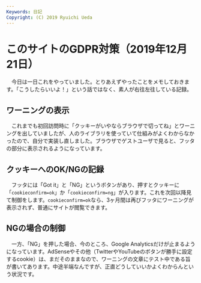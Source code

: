 ```yaml
---
Keywords: 日記
Copyright: (C) 2019 Ryuichi Ueda
---
```


# このサイトのGDPR対策（2019年12月21日） 


　今日は一日これをやっていました。とりあえずやったことをメモしておきます。「こうしたらいいよ！」という話ではなく、素人が右往左往している記録。


## ワーニングの表示

　これまでも初回訪問時に「クッキーがいやならブラウザで切ってね」とワーニングを出していましたが、人のライブラリを使っていて仕組みがよくわからなかったので、自分で実装し直しました。ブラウザでゲストユーザで見ると、フッタの部分に表示されるようになっています。

## クッキーへのOK/NGの記録

　フッタには「Got it」と「NG」というボタンがあり、押すとクッキーに「`cookieconfirm=ok`」か「`cookieconfirm=ng`」が入ります。これを次回以降見て制御をします。`cookieconfirm=ok`なら、3ヶ月間は再びフッタにワーニングが表示されず、普通にサイトが閲覧できます。

## NGの場合の制御

　一方、「NG」を押した場合、今のところ、Google Analyticsだけが止まるようになっています。AdSenseやその他（TwitterやYouTubeのボタンが勝手に設定するcookie）は、まだそのままなので、ワーニングの文章にテスト中である旨が書いてあります。中途半端なんですが、正直どうしていいかよくわからんという状況です。
